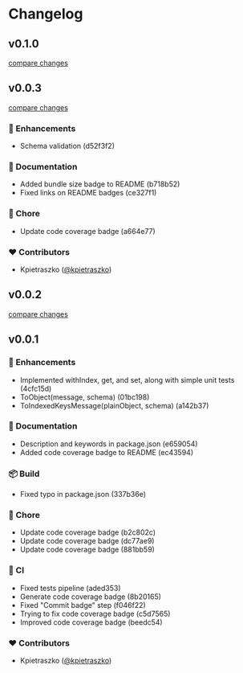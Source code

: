 # Changelog


## v0.1.0

[compare changes](https://git/kpietraszko/schemind/compare/v0.0.3...v0.1.0)

## v0.0.3

[compare changes](https://git/kpietraszko/schemind/compare/v0.0.2...v0.0.3)

### 🚀 Enhancements

- Schema validation (d52f3f2)

### 📖 Documentation

- Added bundle size badge to README (b718b52)
- Fixed links on README badges (ce327f1)

### 🏡 Chore

- Update code coverage badge (a664e77)

### ❤️ Contributors

- Kpietraszko ([@kpietraszko](http://github.com/kpietraszko))

## v0.0.2

[compare changes](https://git/kpietraszko/schemind/compare/v0.0.1...v0.0.2)

## v0.0.1


### 🚀 Enhancements

- Implemented withIndex, get, and set, along with simple unit tests (4cfc15d)
- ToObject(message, schema) (01bc198)
- ToIndexedKeysMessage(plainObject, schema) (a142b37)

### 📖 Documentation

- Description and keywords in package.json (e659054)
- Added code coverage badge to README (ec43594)

### 📦 Build

- Fixed typo in package.json (337b36e)

### 🏡 Chore

- Update code coverage badge (b2c802c)
- Update code coverage badge (dc77ae9)
- Update code coverage badge (881bb59)

### 🤖 CI

- Fixed tests pipeline (aded353)
- Generate code coverage badge (8b20165)
- Fixed "Commit badge" step (f046f22)
- Trying to fix code coverage badge (c5d7565)
- Improved code coverage badge (beedc54)

### ❤️ Contributors

- Kpietraszko ([@kpietraszko](http://github.com/kpietraszko))

